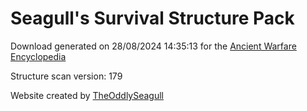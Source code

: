 # Seagull's Survival Structure Pack

Download generated on 28/08/2024 14:35:13 for the [Ancient Warfare Encyclopedia](http://ancient-warfare.legends-of-gramdatis.com/)

Structure scan version: 179

Website created by [TheOddlySeagull](https://github.com/TheOddlySeagull/ancient-warfare-encyclopedia-website)
